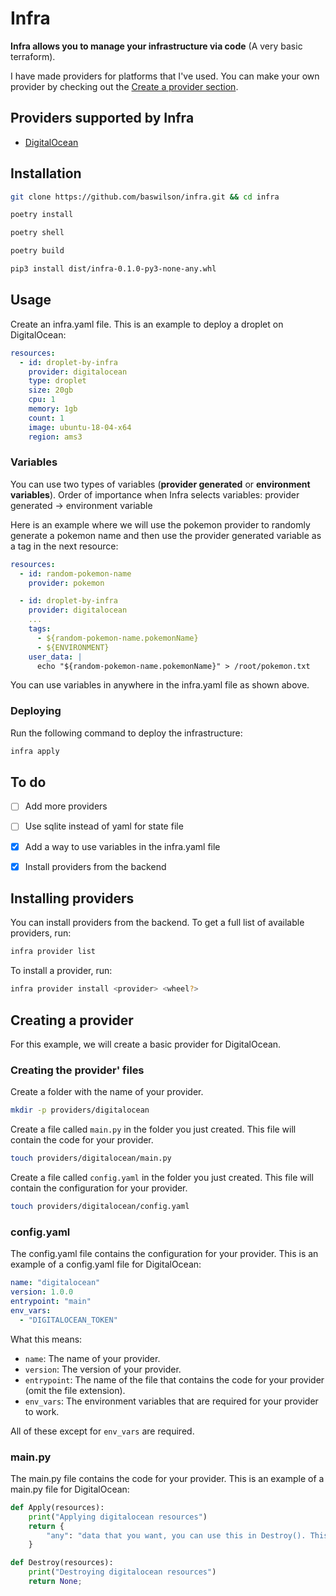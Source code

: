 # Infra

**Infra allows you to manage your infrastructure via code** (A very basic terraform).

I have made providers for platforms that I've used. You can make your own provider by checking out the [Create a provider section](#creating-a-provider).


## Providers supported by Infra
- [DigitalOcean](https://www.digitalocean.com/)

## Installation
```bash
git clone https://github.com/baswilson/infra.git && cd infra
```
```bash
poetry install
```

```bash
poetry shell
```

```bash
poetry build
```

```bash
pip3 install dist/infra-0.1.0-py3-none-any.whl
```

## Usage
Create an infra.yaml file. This is an example to deploy a droplet on DigitalOcean:
```yaml
resources:
  - id: droplet-by-infra
    provider: digitalocean
    type: droplet
    size: 20gb
    cpu: 1
    memory: 1gb
    count: 1
    image: ubuntu-18-04-x64
    region: ams3
```

### Variables
You can use two types of variables (**provider generated** or **environment variables**).
Order of importance when Infra selects variables: provider generated -> environment variable

Here is an example where we will use the pokemon provider to randomly generate a pokemon name and then use the provider generated variable as a tag in the next resource:
```yaml
resources:
  - id: random-pokemon-name
    provider: pokemon

  - id: droplet-by-infra
    provider: digitalocean
    ...
    tags:
      - ${random-pokemon-name.pokemonName}
      - ${ENVIRONMENT}
    user_data: |
      echo "${random-pokemon-name.pokemonName}" > /root/pokemon.txt
```

You can use variables in anywhere in the infra.yaml file as shown above.

### Deploying

Run the following command to deploy the infrastructure:
```bash
infra apply
```

## To do
- [ ] Add more providers
- [ ] Use sqlite instead of yaml for state file
- [x] Add a way to use variables in the infra.yaml file
- [x] Install providers from the backend


## Installing providers
You can install providers from the backend. To get a full list of available providers, run:
```bash
infra provider list
```

To install a provider, run:
```bash
infra provider install <provider> <wheel?>
```


## Creating a provider
For this example, we will create a basic provider for DigitalOcean. 


### Creating the provider' files
Create a folder with the name of your provider. 
```bash
mkdir -p providers/digitalocean
```

Create a file called `main.py` in the folder you just created. This file will contain the code for your provider.
```bash
touch providers/digitalocean/main.py
```

Create a file called `config.yaml` in the folder you just created. This file will contain the configuration for your provider.
```bash
touch providers/digitalocean/config.yaml
```

### config.yaml

The config.yaml file contains the configuration for your provider. This is an example of a config.yaml file for DigitalOcean:
```yaml
name: "digitalocean"
version: 1.0.0
entrypoint: "main"
env_vars:
  - "DIGITALOCEAN_TOKEN"
```
What this means:
- `name`: The name of your provider.
- `version`: The version of your provider.
- `entrypoint`: The name of the file that contains the code for your provider (omit the file extension).
- `env_vars`: The environment variables that are required for your provider to work.

All of these except for `env_vars` are required.

### main.py
The main.py file contains the code for your provider. This is an example of a main.py file for DigitalOcean:
```python
def Apply(resources):
    print("Applying digitalocean resources")
    return {
        "any": "data that you want, you can use this in Destroy(). This data is saved in the state file",
    }

def Destroy(resources):
    print("Destroying digitalocean resources")
    return None;
```
